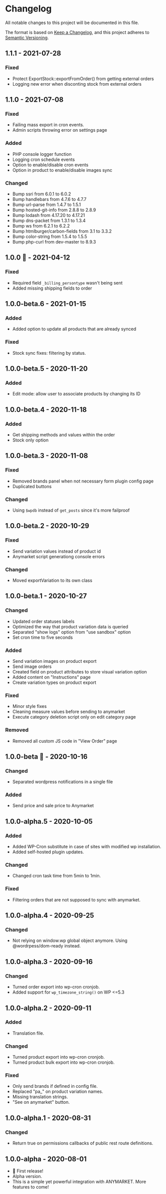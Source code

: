 # Changelog

All notable changes to this project will be documented in this file.

The format is based on [Keep a Changelog](https://keepachangelog.com/en/1.0.0/),
and this project adheres to [Semantic Versioning](https://semver.org/spec/v2.0.0.html).

## 1.1.1 - 2021-07-28

### Fixed

-   Protect ExportStock::exportFromOrder() from getting external orders
-   Logging new error when disconting stock from external orders

## 1.1.0 - 2021-07-08

### Fixed

-   Failing mass export in cron events.
-   Admin scripts throwing error on settings page

### Added

-   PHP console logger function
-   Logging cron schedule events
-   Option to enable/disable cron events
-   Option in product to enable/disable images sync

### Changed

-   Bump ssri from 6.0.1 to 6.0.2
-   Bump handlebars from 4.7.6 to 4.7.7
-   Bump url-parse from 1.4.7 to 1.5.1
-   Bump hosted-git-info from 2.8.8 to 2.8.9
-   Bump lodash from 4.17.20 to 4.17.21
-   Bump dns-packet from 1.3.1 to 1.3.4
-   Bump ws from 6.2.1 to 6.2.2
-   Bump htmlburger/carbon-fields from 3.1 to 3.3.2
-   Bump color-string from 1.5.4 to 1.5.5
-   Bump php-curl from dev-master to 8.9.3

## 1.0.0 🎉 - 2021-04-12

### Fixed

-   Required field `_billing_persontype` wasn't being sent
-   Added missing shipping fields to order

## 1.0.0-beta.6 - 2021-01-15

### Added

-   Added option to update all products that are already synced

### Fixed

-   Stock sync fixes: filtering by status.

## 1.0.0-beta.5 - 2020-11-20

### Added

-   Edit mode: allow user to associate products by changing its ID

## 1.0.0-beta.4 - 2020-11-18

### Added

-   Get shipping methods and values within the order
-   Stock only option

## 1.0.0-beta.3 - 2020-11-08

### Fixed

-   Removed brands panel when not necessary form plugin config page
-   Duplicated buttons

### Changed

-   Using `$wpdb` instead of `get_posts` since it's more failproof

## 1.0.0-beta.2 - 2020-10-29

### Fixed

-   Send variation values instead of product id
-   Anymarket script generationg console errors

### Changed

-   Moved exportVariation to its own class

## 1.0.0-beta.1 - 2020-10-27

### Changed

-   Updated order statuses labels
-   Optimized the way that product variation data is queried
-   Separated "show logs" option from "use sandbox" option
-   Set cron time to five seconds

### Added

-   Send variation images on product export
-   Send image orders
-   Created field on product attributes to store visual variation option
-   Added content on "Instructions" page
-   Create variation types on product export

### Fixed

-   Minor style fixes
-   Cleaning measure values before sending to anymarket
-   Execute category deletion script only on edit category page

### Removed

-   Removed all custom JS code in "View Order" page

## 1.0.0-beta 🎉 - 2020-10-16

### Changed

-   Separated wordpress notifications in a single file

### Added

-   Send price and sale price to Anymarket

## 1.0.0-alpha.5 - 2020-10-05

### Added

-   Added WP-Cron substitute in case of sites with modified wp installation.
-   Added self-hosted plugin updates.

### Changed

-   Changed cron task time from 5min to 1min.

### Fixed

-   Filtering orders that are not supposed to sync with anymarket.

## 1.0.0-alpha.4 - 2020-09-25

### Changed

-   Not relying on window.wp global object anymore. Using @wordrpess/dom-ready instead.

## 1.0.0-alpha.3 - 2020-09-16

### Changed

-   Turned order export into wp-cron cronjob.
-   Added support for `wp_timezone_string()` on WP <=5.3

## 1.0.0-alpha.2 - 2020-09-11

### Added

-   Translation file.

### Changed

-   Turned product export into wp-cron cronjob.
-   Turned product bulk export into wp-cron cronjob.

### Fixed

-   Only send brands if defined in config file.
-   Replaced "pa\_" on product variation names.
-   Missing translation strings.
-   "See on anymarket" button.

## 1.0.0-alpha.1 - 2020-08-31

### Changed

-   Return true on permissions callbacks of public rest route definitions.

## 1.0.0-alpha - 2020-08-01

-   🎉 First release!
-   Alpha version.
-   This is a simple yet powerful integration with ANYMARKET. More features to come!
